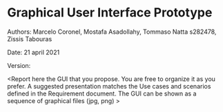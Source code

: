 # Graphical User Interface Prototype  

Authors: Marcelo Coronel, Mostafa Asadollahy, Tommaso Natta s282478, Zissis Tabouras 

Date: 21 april 2021

Version:

\<Report here the GUI that you propose. You are free to organize it as you prefer. A suggested presentation matches the Use cases and scenarios defined in the Requirement document. The GUI can be shown as a sequence of graphical files (jpg, png)  >

